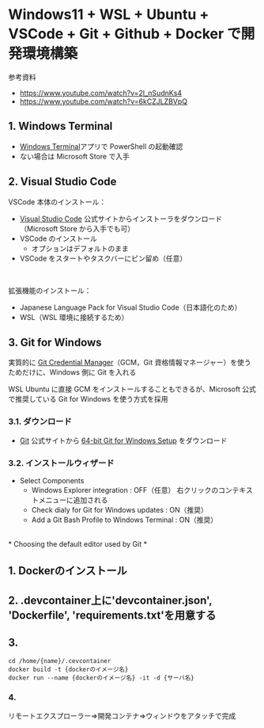 # Windows11 + WSL + Ubuntu + VSCode + Git + Github + Docker で開発環境構築
参考資料
* <https://www.youtube.com/watch?v=2l_nSudnKs4>
* <https://www.youtube.com/watch?v=6kCZJLZBVpQ>

## 1. Windows Terminal
* [Windows Terminal](https://apps.microsoft.com/detail/9n0dx20hk701?hl=ja-jp&gl=JP)アプリで PowerShell の起動確認
* ない場合は Microsoft Store で入手

## 2. Visual Studio Code
VSCode 本体のインストール：
* [Visual Studio Code](https://code.visualstudio.com/) 公式サイトからインストーラをダウンロード
  （Microsoft Store から入手でも可）
* VSCode のインストール
  * オプションはデフォルトのまま
* VSCode をスタートやタスクバーにピン留め（任意）
<br/>

拡張機能のインストール：
* Japanese Language Pack for Visual Studio Code（日本語化のため）
* WSL（WSL 環境に接続するため）

## 3. Git for Windows
実質的に [Git Credential Manager](https://docs.github.com/ja/get-started/getting-started-with-git/caching-your-github-credentials-in-git)（GCM，Git 資格情報マネージャー）を使うためだけに、Windows 側に Git を入れる
<br/>

WSL Ubuntu に直接 GCM をインストールすることもできるが、Microsoft 公式で推奨している Git for Windows を使う方式を採用

### 3.1. ダウンロード
* [Git](https://git-scm.com/download/win) 公式サイトから [64-bit Git for Windows Setup](https://github.com/git-for-windows/git/releases/download/v2.44.0.windows.1/Git-2.44.0-64-bit.exe) をダウンロード

### 3.2. インストールウィザード
* Select Components
  * Windows Explorer integration : OFF（任意）
    右クリックのコンテキストメニューに追加される
  * Check dialy for Git for Windows updates : ON（推奨）
  * Add a Git Bash Profile to Windows Terminal : ON（推奨）
<br/>
* Choosing the default editor used by Git
  * 





## 1. Dockerのインストール
## 2. .devcontainer上に'devcontainer.json', 'Dockerfile', 'requirements.txt'を用意する
## 3. 
```
cd /home/{name}/.cevcontainer
docker build -t {dockerのイメージ名}
docker run --name {dockerのイメージ名} -it -d {サーバ名}
```
### 4.
リモートエクスプローラー⇒開発コンテナ⇒ウィンドウをアタッチで完成

